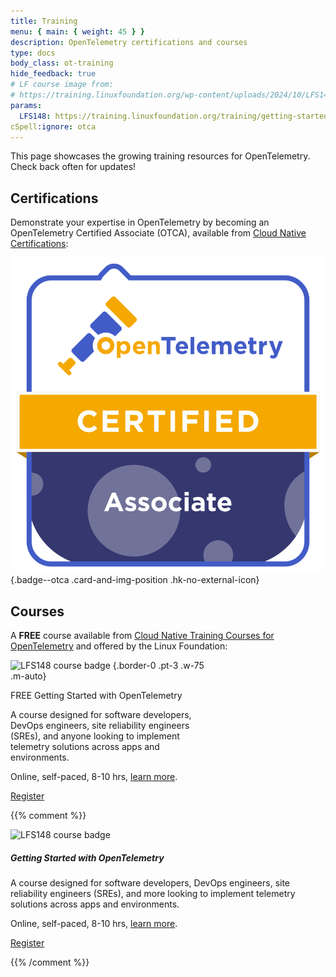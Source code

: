 ```yaml
---
title: Training
menu: { main: { weight: 45 } }
description: OpenTelemetry certifications and courses
type: docs
body_class: ot-training
hide_feedback: true
# LF course image from:
# https://training.linuxfoundation.org/wp-content/uploads/2024/10/LFS148-Course-Badge-300x300.png
params:
  LFS148: https://training.linuxfoundation.org/training/getting-started-with-opentelemetry-lfs148/
cSpell:ignore: otca
---
```


This page showcases the growing training resources for OpenTelemetry. Check back
often for updates!

## Certifications

Demonstrate your expertise in OpenTelemetry by becoming an OpenTelemetry
Certified Associate (OTCA), available from [Cloud Native Certifications][]:

<!-- prettier-ignore -->
[![OTCA badge]][OTCA certification]
{.badge--otca .card-and-img-position .hk-no-external-icon}

[Cloud Native Certifications]: https://www.cncf.io/training/certification/
[OTCA badge]: lft-badge-opentelemetry-associate2.svg
[OTCA certification]: https://www.cncf.io/training/certification/otca/

## Courses

A **FREE** course available from [Cloud Native Training Courses for
OpenTelemetry][CNTCOT] and offered by the Linux Foundation:

<div class="card--course-wrapper">
<div class="card card--course" style="width: 20rem">

<!-- prettier-ignore -->
![LFS148 course badge][]
{.border-0 .pt-3 .w-75 .m-auto}

<div class="card-body ps-4 pe-4 bg-light-subtle">
  <div class="h4 card-title pt-2 pb-2">
    <span class="badge text-bg-secondary float-end">FREE</span>
    Getting Started with OpenTelemetry
  </div>
  <p class="card-text">
    A course designed for software developers, DevOps engineers, site reliability
    engineers (SREs), and anyone looking to implement telemetry solutions across
    apps and environments.
  </p>
  <p class="card-text text-body-secondary small">
    Online, self-paced, 8-10 hrs,
    <a href="{{% param LFS148 %}}">learn more</a>.
  </p>
  <p class="text-center m-0 pt-1 pb-2">
    <a href="{{% param LFS148 %}}" target="_blank" rel="noopener" class="btn btn-primary">
      Register
    </a>
  </p>
</div>

</div>
</div>

[CNTCOT]: https://www.cncf.io/training/courses/?_sft_lf-project=opentelemetry
[LFS148 course badge]: LFS148-Course-Badge-300x300.avif

{{% comment %}}

<!-- Alternative design. Keeping for possible use later -->

<div class="card mb-3" style="max-width: 540px; margin: auto">
  <div class="row p-2">
    <div class="col-md-5 d-flex align-items-center">
      <img src="LFS148-Course-Badge-300x300.avif"
        class="img-initial m-auto"
        alt="LFS148 course badge">
    </div>
    <div class="col-md-7">
      <div class="card-body p-3">
        <h5 class="card-title">Getting Started with OpenTelemetry</h5>
        <p class="card-text">
          A course designed for software developers, DevOps engineers, site reliability engineers (SREs), and more looking to implement telemetry solutions across apps and environments.
        </p>
        <p class="card-text text-body-secondary small">
          Online, self-paced, 8-10 hrs,
          <a href="{{% param LFS148 %}}">learn more</a>.
        </p>
        <p class="text-center w-100">
          <a href="{{% param LFS148 %}}" target="_blank" rel="noopener" class="btn btn-primary ">
            Register
          </a>
        </p>
      </div>
    </div>
  </div>
</div>

{{% /comment %}}
